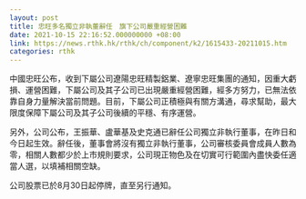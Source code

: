 ```yaml
---
layout: post
title: 忠旺多名獨立非執董辭任　旗下公司嚴重經營困難
date: 2021-10-15 22:16:52.000000000 +08:00
link: https://news.rthk.hk/rthk/ch/component/k2/1615433-20211015.htm
categories: rthk
---
```


中國忠旺公布，收到下屬公司遼陽忠旺精製鋁業、遼寧忠旺集團的通知，因重大虧損、運營困難，下屬公司及其子公司已出現嚴重經營困難，經多方努力，已無法依靠自身力量解決當前問題。目前，下屬公司正積極與有關方溝通，尋求幫助，最大限度保障下屬公司及其子公司後續的平穩、有序運營。

另外，公司公布，王振華、盧華基及史克通已辭任公司獨立非執行董事，在昨日和今日起生效。辭任後，董事會將沒有獨立非執行董事，公司審核委員會成員人數為零，相關人數都少於上市規則要求，公司現正物色及在切實可行範圍內盡快委任適當人選，以填補相關空缺。

公司股票已於8月30日起停牌，直至另行通知。
